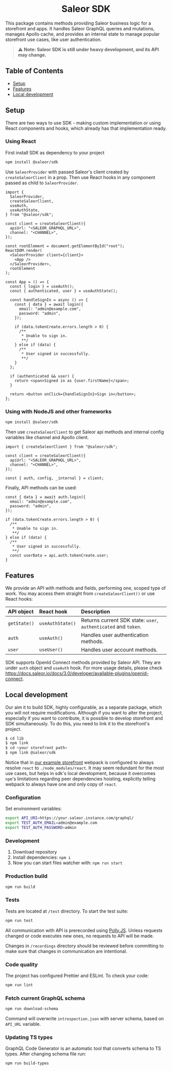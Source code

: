 <div align="center">
  <h1>Saleor SDK</h1>
</div>

This package contains methods providing Saleor business logic for a storefront and apps. It handles Saleor GraphQL queries and mutations, manages Apollo cache, and provides an internal state to manage popular storefront use cases, like user authentication.

> :warning: **Note: Saleor SDK is still under heavy development, and its API may change.**

## Table of Contents

- [Setup](#setup)
- [Features](#features)
- [Local development](#local-development)

## Setup

There are two ways to use SDK - making custom implementation or using React components and hooks, which already has that implementation ready.

### Using React

First install SDK as dependency to your project

```bash
npm install @saleor/sdk
```

Use `SaleorProvider` with passed Saleor's client created by `createSaleorClient` in a prop. Then use React hooks in any component passed as child to `SaleorProvider`.

```tsx
import {
  SaleorProvider,
  createSaleorClient,
  useAuth,
  useAuthState,
} from "@saleor/sdk";

const client = createSaleorClient({
  apiUrl: "<SALEOR_GRAPHQL_URL>",
  channel: "<CHANNEL>",
});

const rootElement = document.getElementById("root");
ReactDOM.render(
  <SaleorProvider client={client}>
    <App />
  </SaleorProvider>,
  rootElement
);

const App = () => {
  const { login } = useAuth();
  const { authenticated, user } = useAuthState();

  const handleSignIn = async () => {
    const { data } = await login({
      email: "admin@example.com",
      password: "admin",
    });

    if (data.tokenCreate.errors.length > 0) {
      /**
       * Unable to sign in.
       **/
    } else if (data) {
      /**
       * User signed in successfully.
       **/
    }
  };

  if (authenticated && user) {
    return <span>Signed in as {user.firstName}</span>;
  }

  return <button onClick={handleSignIn}>Sign in</button>;
};
```

### Using with NodeJS and other frameworks

```bash
npm install @saleor/sdk
```

Then use `createSaleorClient` to get Saleor api methods and internal config variables like channel and Apollo client.

```tsx
import { createSaleorClient } from "@saleor/sdk";

const client = createSaleorClient({
  apiUrl: "<SALEOR_GRAPHQL_URL>",
  channel: "<CHANNEL>",
});

const { auth, config, _internal } = client;
```

Finally, API methods can be used:

```tsx
const { data } = await auth.login({
  email: "admin@example.com",
  password: "admin",
});

if (data.tokenCreate.errors.length > 0) {
  /**
   * Unable to sign in.
   **/
} else if (data) {
  /**
   * User signed in successfully.
   **/
  const userData = api.auth.tokenCreate.user;
}
```

## Features

We provide an API with methods and fields, performing one, scoped type of work. You may access them straight from `createSaleorClient()` or use React hooks:

| API object | React hook                    | Description                                                                      |
| :--------- | :---------------------------- | :------------------------------------------------------------------------------- |
| `getState()`| `useAuthState()`             | Returns current SDK state: `user`, `authenticated` and `token`.                  |
| `auth`      | `useAuth()`                  | Handles user authentication methods.                                             |
| `user`      | `useUser()`                  | Handles user account methods.                                                    |

SDK supports OpenId Connect methods provided by Saleor API. They are under `auth` object and `useAuth` hook. For more usage details, please check https://docs.saleor.io/docs/3.0/developer/available-plugins/openid-connect.

## Local development

Our aim it to build SDK, highly configurable, as a separate package, which you will not require modifications. Although if you want to alter the project, especially if you want to contribute, it is possible to develop storefront and SDK simultaneously. To do this, you need
to link it to the storefront's project.

```bash
$ cd lib
$ npm link
$ cd <your storefront path>
$ npm link @saleor/sdk
```

Notice that in [our example storefront](https://github.com/mirumee/saleor-storefront)
webpack is configured to always resolve `react` to `./node_modules/react`. It may
seem redundant for the most use cases, but helps in sdk's local development, because
it overcomes `npm`'s limitations regarding peer dependencies hoisting, explicitly
telling webpack to always have one and only copy of `react`.

### Configuration

Set environment variables:

```bash
export API_URI=https://your.saleor.instance.com/graphql/
export TEST_AUTH_EMAIL=admin@example.com
export TEST_AUTH_PASSWORD=admin
```

### Development

1. Download repository
2. Install dependencies: `npm i`
3. Now you can start files watcher with: `npm run start`

### Production build

```bash
npm run build
```

### Tests

Tests are located at `/test` directory. To start the test suite:

```bash
npm run test
```

All communication with API is prerecorded using [Polly.JS](https://netflix.github.io/pollyjs/#/README). Unless requests changed or code executes new ones, no requests to API will be made.

Changes in `/recordings` directory should be reviewed before committing to make sure that changes in communication are intentional.

### Code quality

The project has configured Prettier and ESLint. To check your code:

```bash
npm run lint
```

### Fetch current GraphQL schema

```bash
npm run download-schema
```

Command will overwrite `introspection.json` with server schema, based on `API_URL` variable.

### Updating TS types

GraphQL Code Generator is an automatic tool that converts schema to TS types. After changing schema file run:

```bash
npm run build-types
```
